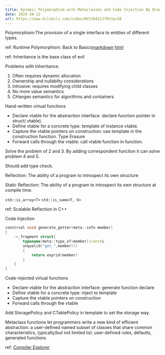 ```yaml
---
title: Dynamic Polymorphism with Metaclasses and Code Injection By Brand
date: 2024-10-12
url: https://www.bilibili.com/video/BV1YA411J7Pe?p=38
---
```


Polymorphism:The provision of a single interface to entities of different types.

ref: Runtime Polymorphism: Back to Basics[markdown](../2017/runtime_polymorphism_back_to_basics.md) [html](../2017/runtime_polymorphism_back_to_basics.html)

ref: Inheritance is the base class of evil

Problems with Inheritance:

1. Often requires dynamic allocation
2. Ownership and nullablity considerations
3. Intrusive: requires modifying child classes
4. No more value semantics
5. CHanges semantics for algorithms and containers

Hand-written virtual functions

- Declare vtable for the abstraction interface: declare function pointer in struct( vtable).
- Define vtable for a concrete type: template of instance vtable.
- Capture the vtable pointers on construction: use template in the construction function. Type Erasure
- Forward calls through the vtable: call vtable function in function.

Solve the problem of 2 and 3. By adding correspondent function it can solve problem 4 and 5.

Should add type check.

Reflection: The ability of a program to introspect its own structure

Static Reflection: The ability of a program to introspect its own structure at compile time.

`std::is_array<T>` `std::is_same<T, U>`

ref: Scalable Reflection in C++

Code Injection

```cpp
constrval void generate_getter(meta::info member)
{
    ->_fragment struct{
        typename(meta::type_of(member))const&
        unqualid("get_",member)()
        {
            return exprid(member)
        }
    }
}
```

Code-injected virtual functions

- Declare vtable for the abstraction interface: generate function declare
- Define vtable for a concrete type: inject to template
- Capture the vtable pointers on construction
- Forward calls through the vtable

Add StoragePolicy and CTablePolicy in template to set the storage way.

Metaclass functions let programmers write a new kind of efficient abstraction: a user-defined named subset of classes that share common characteristics, typically(but not limited to): user-defined rules, defaults, generated functions

ref: [Compiler Explorer](https://cppx.godbolt.org)
